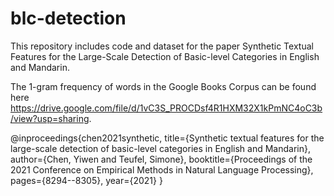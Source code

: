 # blc-detection
This repository includes code and dataset for the paper Synthetic Textual Features for the Large-Scale Detection of Basic-level Categories in English and Mandarin.

The 1-gram frequency of words in the Google Books Corpus can be found here https://drive.google.com/file/d/1vC3S_PROCDsf4R1HXM32X1kPmNC4oC3b/view?usp=sharing.

@inproceedings{chen2021synthetic,
  title={Synthetic textual features for the large-scale detection of basic-level categories in English and Mandarin},
  author={Chen, Yiwen and Teufel, Simone},
  booktitle={Proceedings of the 2021 Conference on Empirical Methods in Natural Language Processing},
  pages={8294--8305},
  year={2021}
}
